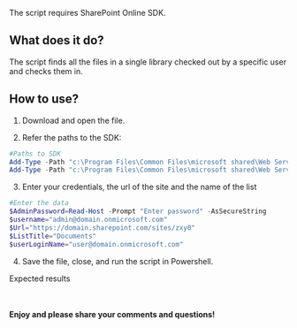 The script requires SharePoint Online SDK.

 

## What does it do?

The script finds all the files in a single library checked out by a specific user and checks them in.

 

## How to use?

1. Download and open the file.

2. Refer the paths to the SDK:

```PowerShell
#Paths to SDK 
Add-Type -Path "c:\Program Files\Common Files\microsoft shared\Web Server Extensions\16\ISAPI\Microsoft.SharePoint.Client.dll"   
Add-Type -Path "c:\Program Files\Common Files\microsoft shared\Web Server Extensions\16\ISAPI\Microsoft.SharePoint.Client.Runtime.dll"   
``` 
 
3. Enter your credentials, the url of the site and the name of the list

```PowerShell
#Enter the data 
$AdminPassword=Read-Host -Prompt "Enter password" -AsSecureString 
$username="admin@domain.onmicrosoft.com" 
$Url="https://domain.sharepoint.com/sites/zxy0" 
$ListTitle="Documents" 
$userLoginName="user@domain.onmicrosoft.com"
```
4. Save the file, close, and run the script in Powershell.

 

 

 

Expected results



 

 
 <br/><br/>
<b>Enjoy and please share your comments and questions!</b>
